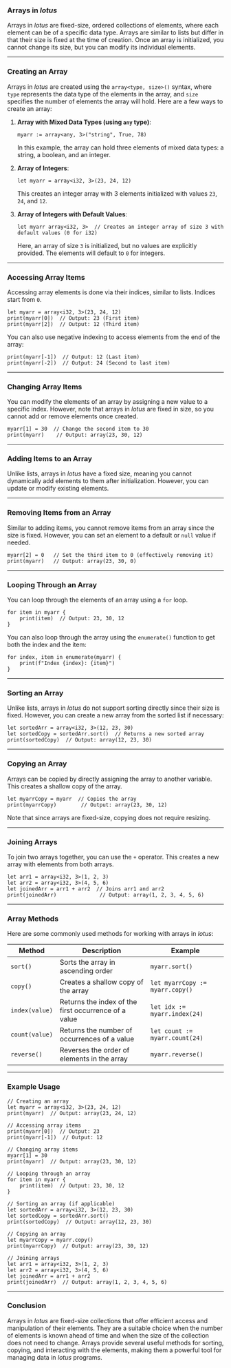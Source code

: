 ### **Arrays in *lotus***

Arrays in *lotus* are fixed-size, ordered collections of elements, where each element can be of a specific data type. Arrays are similar to lists but differ in that their size is fixed at the time of creation. Once an array is initialized, you cannot change its size, but you can modify its individual elements.

---

### **Creating an Array**

Arrays in *lotus* are created using the `array<type, size>()` syntax, where `type` represents the data type of the elements in the array, and `size` specifies the number of elements the array will hold. Here are a few ways to create an array:

1. **Array with Mixed Data Types (using `any` type)**:
   ```lotus
   myarr := array<any, 3>("string", True, 78)
   ```
   In this example, the array can hold three elements of mixed data types: a string, a boolean, and an integer.

2. **Array of Integers**:
   ```lotus
   let myarr = array<i32, 3>(23, 24, 12)
   ```
   This creates an integer array with 3 elements initialized with values `23`, `24`, and `12`.

3. **Array of Integers with Default Values**:
   ```lotus
   let myarr array<i32, 3>  // Creates an integer array of size 3 with default values (0 for i32)
   ```
   Here, an array of size `3` is initialized, but no values are explicitly provided. The elements will default to `0` for integers.

---

### **Accessing Array Items**

Accessing array elements is done via their indices, similar to lists. Indices start from `0`.

```lotus
let myarr = array<i32, 3>(23, 24, 12)
print(myarr[0])  // Output: 23 (First item)
print(myarr[2])  // Output: 12 (Third item)
```

You can also use negative indexing to access elements from the end of the array:

```lotus
print(myarr[-1])  // Output: 12 (Last item)
print(myarr[-2])  // Output: 24 (Second to last item)
```

---

### **Changing Array Items**

You can modify the elements of an array by assigning a new value to a specific index. However, note that arrays in *lotus* are fixed in size, so you cannot add or remove elements once created.

```lotus
myarr[1] = 30  // Change the second item to 30
print(myarr)    // Output: array(23, 30, 12)
```

---

### **Adding Items to an Array**

Unlike lists, arrays in *lotus* have a fixed size, meaning you cannot dynamically add elements to them after initialization. However, you can update or modify existing elements.

---

### **Removing Items from an Array**

Similar to adding items, you cannot remove items from an array since the size is fixed. However, you can set an element to a default or `null` value if needed.

```lotus
myarr[2] = 0   // Set the third item to 0 (effectively removing it)
print(myarr)   // Output: array(23, 30, 0)
```

---

### **Looping Through an Array**

You can loop through the elements of an array using a `for` loop.

```lotus
for item in myarr {
    print(item)  // Output: 23, 30, 12
}
```

You can also loop through the array using the `enumerate()` function to get both the index and the item:

```lotus
for index, item in enumerate(myarr) {
    print(f"Index {index}: {item}")
}
```

---

### **Sorting an Array**

Unlike lists, arrays in *lotus* do not support sorting directly since their size is fixed. However, you can create a new array from the sorted list if necessary:

```lotus
let sortedArr = array<i32, 3>(12, 23, 30)
let sortedCopy = sortedArr.sort()  // Returns a new sorted array
print(sortedCopy)  // Output: array(12, 23, 30)
```

---

### **Copying an Array**

Arrays can be copied by directly assigning the array to another variable. This creates a shallow copy of the array.

```lotus
let myarrCopy = myarr  // Copies the array
print(myarrCopy)        // Output: array(23, 30, 12)
```

Note that since arrays are fixed-size, copying does not require resizing.

---

### **Joining Arrays**

To join two arrays together, you can use the `+` operator. This creates a new array with elements from both arrays.

```lotus
let arr1 = array<i32, 3>(1, 2, 3)
let arr2 = array<i32, 3>(4, 5, 6)
let joinedArr = arr1 + arr2  // Joins arr1 and arr2
print(joinedArr)              // Output: array(1, 2, 3, 4, 5, 6)
```

---

### **Array Methods**

Here are some commonly used methods for working with arrays in *lotus*:

| Method               | Description                                            | Example                                       |
|----------------------|--------------------------------------------------------|-----------------------------------------------|
| `sort()`             | Sorts the array in ascending order                     | `myarr.sort()`                                |
| `copy()`             | Creates a shallow copy of the array                     | `let myarrCopy := myarr.copy()`               |
| `index(value)`       | Returns the index of the first occurrence of a value    | `let idx := myarr.index(24)`                  |
| `count(value)`       | Returns the number of occurrences of a value            | `let count := myarr.count(24)`                |
| `reverse()`          | Reverses the order of elements in the array             | `myarr.reverse()`                             |

---

### **Example Usage**

```lotus
// Creating an array
let myarr = array<i32, 3>(23, 24, 12)
print(myarr)  // Output: array(23, 24, 12)

// Accessing array items
print(myarr[0])  // Output: 23
print(myarr[-1])  // Output: 12

// Changing array items
myarr[1] = 30
print(myarr)  // Output: array(23, 30, 12)

// Looping through an array
for item in myarr {
    print(item)  // Output: 23, 30, 12
}

// Sorting an array (if applicable)
let sortedArr = array<i32, 3>(12, 23, 30)
let sortedCopy = sortedArr.sort()
print(sortedCopy)  // Output: array(12, 23, 30)

// Copying an array
let myarrCopy = myarr.copy()
print(myarrCopy)  // Output: array(23, 30, 12)

// Joining arrays
let arr1 = array<i32, 3>(1, 2, 3)
let arr2 = array<i32, 3>(4, 5, 6)
let joinedArr = arr1 + arr2
print(joinedArr)  // Output: array(1, 2, 3, 4, 5, 6)
```

---

### **Conclusion**

Arrays in *lotus* are fixed-size collections that offer efficient access and manipulation of their elements. They are a suitable choice when the number of elements is known ahead of time and when the size of the collection does not need to change. Arrays provide several useful methods for sorting, copying, and interacting with the elements, making them a powerful tool for managing data in *lotus* programs.